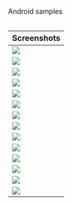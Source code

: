 Android samples
<table align="center" style="margin: 0 auto">  <thead><tr>    <th>Screenshots</th>  </tr></thead>  <tbody>
<tr>    <td cellpadding="5" cellspacing="5"><img src="https://raw.github.com/ru-nekit-android/AndroidSampleList/master/screenshots/1.png"/></td> </tr><tr>    <td cellpadding="5" cellspacing="5"><img src="https://raw.github.com/ru-nekit-android/AndroidSampleList/master/screenshots/2.png"/></td> </tr>
<tr>    <td cellpadding="5" cellspacing="5"><img src="https://raw.github.com/ru-nekit-android/AndroidSampleList/master/screenshots/3.png"/></td> </tr>
<tr>    <td cellpadding="5" cellspacing="5"><img src="https://raw.github.com/ru-nekit-android/AndroidSampleList/master/screenshots/4.png"/></td> </tr>
<tr>
<tr>    <td cellpadding="5" cellspacing="5"><img src="https://raw.github.com/ru-nekit-android/AndroidSampleList/master/screenshots/5.png"/></td> </tr>
<tr>    <td cellpadding="5" cellspacing="5"><img src="https://raw.github.com/ru-nekit-android/AndroidSampleList/master/screenshots/6.png"/></td> </tr>
<tr>    <td cellpadding="5" cellspacing="5"><img src="https://raw.github.com/ru-nekit-android/AndroidSampleList/master/screenshots/7.png"/></td> </tr>
<tr>    <td cellpadding="5" cellspacing="5"><img src="https://raw.github.com/ru-nekit-android/AndroidSampleList/master/screenshots/8.png"/></td> </tr>
<tr>    <td cellpadding="5" cellspacing="5"><img src="https://raw.github.com/ru-nekit-android/AndroidSampleList/master/screenshots/9.png"/></td> </tr>
<tr>    <td cellpadding="5" cellspacing="5"><img src="https://raw.github.com/ru-nekit-android/AndroidSampleList/master/screenshots/10.png"/></td> </tr>

<tr>    <td cellpadding="5" cellspacing="5"><img src="https://raw.github.com/ru-nekit-android/AndroidSampleList/master/screenshots/11.png"/></td> </tr><tr>    <td cellpadding="5" cellspacing="5"><img src="https://raw.github.com/ru-nekit-android/AndroidSampleList/master/screenshots/12.png"/></td> </tr>

<tr>    <td cellpadding="5" cellspacing="5"><img src="https://raw.github.com/ru-nekit-android/AndroidSampleList/master/screenshots/13.png"/></td> </tr>

<tr>    <td cellpadding="5" cellspacing="5"><img src="https://raw.github.com/ru-nekit-android/AndroidSampleList/master/screenshots/14.png"/></td> </tr></tbody></table>